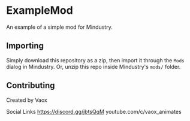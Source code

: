 # ExampleMod
An example of a simple mod for Mindustry.

## Importing

Simply download this repository as a zip, then import it through the `Mods` dialog in Mindustry. Or, unzip this repo inside Mindustry's `mods/` folder.

## Contributing

Created by Vaox

Social Links
https://discord.gg/jbtsQqM
youtube.com/c/vaox_animates
